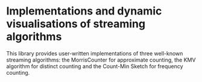 # Implementations and dynamic visualisations of streaming algorithms

This library provides user-written implementations of three well-known streaming algorithms: the MorrisCounter for 
approximate counting, the KMV algorithm for distinct counting and the Count-Min Sketch for frequency counting.
